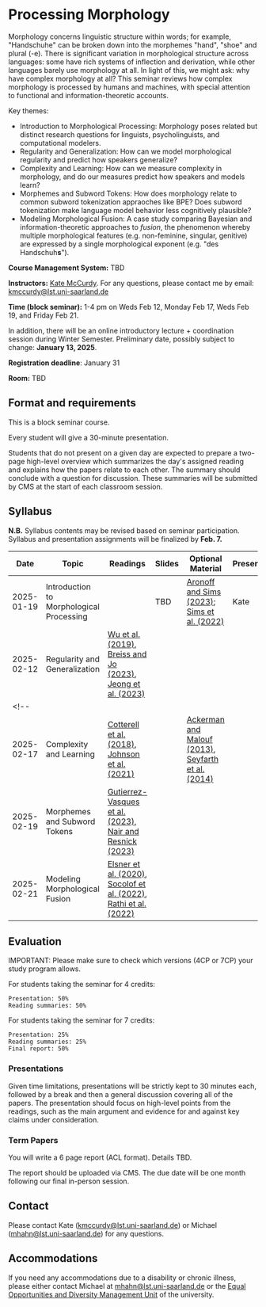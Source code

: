 # Processing Morphology

Morphology concerns linguistic structure within words; for example, "Handschuhe" can be broken down into the morphemes "hand", "shoe" and plural (-e). There is significant variation in morphological structure across languages: some have rich systems of inflection and derivation, while other languages barely use morphology at all. In light of this, we might ask: why have complex morphology at all? This seminar reviews how complex morphology is processed by humans and machines, with special attention to functional and information-theoretic accounts.

Key themes:

- Introduction to Morphological Processing: Morphology poses related but distinct research questions for linguists, psycholinguists, and computational modelers.
- Regularity and Generalization: How can we model morphological regularity and predict how speakers generalize?
- Complexity and Learning: How can we measure complexity in morphology, and do our measures predict how speakers and models learn?
- Morphemes and Subword Tokens: How does morphology relate to common subword tokenization appraoches like BPE? Does subword tokenization make language model behavior less cognitively plausible?
- Modeling Morphological Fusion: A case study comparing Bayesian and information-theoretic approaches to *fusion*, the phenomenon whereby multiple morphological features (e.g. non-feminine, singular, genitive) are expressed by a single morphological exponent (e.g. "des Handschuh**s**").


<!--If you want to take this class, please register in [CMS](https://cms.sic.saarland/composition_24/).-->

**Course Management System:** TBD <!--[CMS](https://cms.sic.saarland/composition_24/) -->

**Instructors:** [Kate McCurdy](https://kmccurdy.github.io/). For any questions, please contact me by email: [kmccurdy@lst.uni-saarland.de](mailto:kmccurdy@lst.uni-saarland.de)

**Time (block seminar):** 1-4 pm on Weds Feb 12, Monday Feb 17, Weds Feb 19, and Friday Feb 21.

In addition, there will be an online introductory lecture + coordination session during Winter Semester. Preliminary date, possibly subject to change: **January 13, 2025**.

**Registration deadline**: January 31

**Room:** TBD


## Format and requirements

This is a block seminar course.

Every student will give a 30-minute presentation.

Students that do not present on a given day are expected to prepare a two-page high-level overview which summarizes the day's assigned reading and explains how the papers relate to each other. The summary should conclude with a question for discussion. These summaries will be submitted by CMS at the start of each classroom session.


## Syllabus

**N.B.** Syllabus contents may be revised based on seminar participation. Syllabus and presentation assignments will be finalized by **Feb. 7.**

| Date          | Topic               | Readings  | Slides  | Optional Material | Presenter  |
| ------------- | ------------------- | ------- | ------- | --------------------- | ---------- |
|  2025-01-19    | Introduction to Morphological Processing               |  | TBD |      [Aronoff and Sims (2023)](https://www.researchgate.net/publication/367297686_The_relational_nature_of_morphology); [Sims et al. (2022)](https://www.researchgate.net/publication/353435629_At_the_Intersection_of_Cognitive_Processes_and_Linguistic_Diversity)          |     Kate     | 
| 2025-02-12    |  Regularity and Generalization  | [Wu et al. (2019)](https://aclanthology.org/P19-1505/), [Breiss and Jo (2023)](https://aclanthology.org/2023.sigmorphon-1.14/), [Jeong et al. (2023)](https://aclanthology.org/2023.sigmorphon-1.16/)  |  |     |   | 
<!--|      |               |   |  |     |   |--> 
| 2025-02-17    | Complexity and Learning | [Cotterell et al. (2018)](http://www.mitpressjournals.org/doi/pdf/10.1162/tacl_a_00271), [Johnson et al. (2021)](https://jlm.ipipan.waw.pl/index.php/JLM/article/view/259)  |  | [Ackerman and Malouf (2013)](https://muse.jhu.edu/article/521667), [Seyfarth et al. (2014)](https://journals.linguisticsociety.org/proceedings/index.php/BLS/article/view/3154)  |   | 
| 2025-02-19    |  Morphemes and Subword Tokens | [Gutierrez-Vasques et al. (2023)](https://doi.org/10.1162/coli_a_00489), [Nair and Resnick (2023)](https://aclanthology.org/2023.findings-emnlp.752)  |  |     |   | 
| 2025-02-21    |  Modeling Morphological Fusion | [Elsner et al. (2020)](https://aclanthology.org/2020.scil-1.4), [Socolof et al. (2022)](https://aclanthology.org/2022.coling-1.5), [Rathi et al. (2022)](https://escholarship.org/uc/item/0v03z6xb) |  |     |   | 



## Evaluation

IMPORTANT: Please make sure to check which versions (4CP or 7CP) your study program allows.

For students taking the seminar for 4 credits:

    Presentation: 50%
    Reading summaries: 50%

For students taking the seminar for 7 credits:

    Presentation: 25%
    Reading summaries: 25%
    Final report: 50%


### Presentations

Given time limitations, presentations will be strictly kept to 30 minutes each, followed by a break and then a general discussion covering all of the papers. The presentation should focus on high-level points from the readings, such as the main argument and evidence for and against key claims under consideration.


### Term Papers

You will write a 6 page report (ACL format). Details TBD.

The report should be uploaded via CMS. The due date will be one month following our final in-person session.

## Contact

Please contact Kate (kmccurdy@lst.uni-saarland.de) or Michael (mhahn@lst.uni-saarland.de) for any questions.

## Accommodations

If you need any accommodations due to a disability or chronic illness, please either contact Michael at mhahn@lst.uni-saarland.de or the [Equal Opportunities and Diversity Management Unit](https://www.uni-saarland.de/en/administration/diversity.html) of the university.


